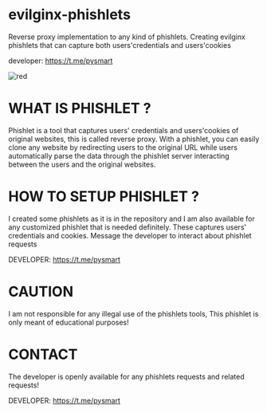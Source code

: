 # evilginx-phishlets
Reverse proxy implementation to any kind of phishlets. Creating evilginx phishlets that can capture both users'credentials and users'cookies

developer: https://t.me/pysmart

![red](https://github.com/user-attachments/assets/71ee8db2-fe7a-408b-9882-bdb0ba4b58fd)

# WHAT IS PHISHLET ?
Phishlet is a tool that captures users' credentials and users'cookies of original websites, this is called reverse proxy.
With a phishlet, you can easily clone any website by redirecting users to the original URL while users automatically parse the data through the phishlet server interacting between the users and the original websites.

# HOW TO SETUP PHISHLET ?
I created some phishlets as it is in the repository and I am also available for any customized phishlet that is needed definitely. These captures users' credentials and cookies.
Message the developer to interact about phishlet requests 

DEVELOPER: https://t.me/pysmart 

# CAUTION
I am not responsible for any illegal use of the phishlets tools, This phishlet is only meant of educational purposes!

# CONTACT
The developer is openly available for any phishlets requests and related requests!

DEVELOPER: https://t.me/pysmart
